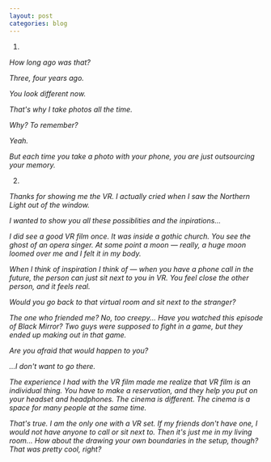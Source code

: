```yaml
---
layout: post
categories: blog
---
```


1.

_How long ago was that?_ 

_Three, four years ago._

_You look different now._

_That's why I take photos all the time._

_Why? To remember?_

_Yeah._

_But each time you take a photo with your phone, you are just outsourcing your memory._ 

2.

_Thanks for showing me the VR. I actually cried when I saw the Northern Light out of the window._

_I wanted to show you all these possiblities and the inpirations..._

_I did see a good VR film once. It was inside a gothic church. You see the ghost of an opera singer. At some point a moon — really, a huge moon loomed over me and I felt it in my body._

_When I think of inspiration I think of — when you have a phone call in the future, the person can just sit next to you in VR. You feel close the other person, and it feels real._

_Would you go back to that virtual room and sit next to the stranger?_

_The one who friended me? No, too creepy... Have you watched this episode of Black Mirror? Two guys were supposed to fight in a game, but they ended up making out in that game._

_Are you afraid that would happen to you?_

_...I don't want to go there._

_The experience I had with the VR film made me realize that VR film is an individual thing. You have to make a reservation, and they help you put on your headset and headphones. The cinema is different. The cinema is a space for many people at the same time._

_That's true. I am the only one with a VR set. If my friends don't have one, I would not have anyone to call or sit next to. Then it's just me in my living room... How about the drawing your own boundaries in the setup, though? That was pretty cool, right?_
